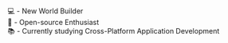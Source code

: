 💻 - New World Builder <br>
🐧 - Open-source Enthusiast <br>
📚 - Currently studying Cross-Platform Application Development
